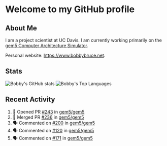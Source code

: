 # Welcome to my GitHub profile

## About Me

I am a project scientist at UC Davis. I am currently working primarily on the [gem5 Computer Architecture Simulator](https://github.com/gem5).

Personal website: <https://www.bobbybruce.net>.

## Stats

![Bobby's GitHub stats](https://github-readme-stats.vercel.app/api?username=bobbyrbruce&show_icons=true&theme=responsive&include_all_commits=true&count_private=true&show=reviews)
![Bobby's Top Languages ](https://github-readme-stats.vercel.app/api/top-langs/?username=bobbyrbruce&layout=compact&theme=responsive&count_private=true&langs_count=10)

## Recent Activity

<!--START_SECTION:activity-->
1. 💪 Opened PR [#243](https://github.com/gem5/gem5/pull/243) in [gem5/gem5](https://github.com/gem5/gem5)
2. 🎉 Merged PR [#236](https://github.com/gem5/gem5/pull/236) in [gem5/gem5](https://github.com/gem5/gem5)
3. 🗣 Commented on [#200](https://github.com/gem5/gem5/pull/200#issuecomment-1699615143) in [gem5/gem5](https://github.com/gem5/gem5)
4. 🗣 Commented on [#120](https://github.com/gem5/gem5/pull/120#issuecomment-1698481293) in [gem5/gem5](https://github.com/gem5/gem5)
5. 🗣 Commented on [#171](https://github.com/gem5/gem5/pull/171#issuecomment-1698479446) in [gem5/gem5](https://github.com/gem5/gem5)
<!--END_SECTION:activity-->
